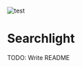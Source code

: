 ![test](https://github.com/Will-Banksy/searchlight/actions/workflows/rust.yml/badge.svg)

# Searchlight

TODO: Write README